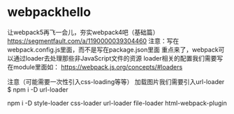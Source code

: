 # webpackhello
让webpack5再飞一会儿，夯实webpack4吧（基础篇）
https://segmentfault.com/a/1190000039304460
注意：写在webpack.config.js里面，而不是写在package.json里面
重点来了，webpack可以通过loader去处理那些非JavaScript文件的资源
loader相关的配置我们需要写在module里面如：
https://webpack.js.org/concepts/#loaders

注意（可能需要一次性引入css-loading等等）
加载图片我们需要引入url-loader
$ npm i -D url-loader

npm i -D style-loader css-loader url-loader file-loader 
html-webpack-plugin
